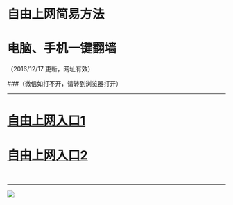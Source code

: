 ﻿# 自由上网简易方法

# 电脑、手机一键翻墙

（2016/12/17 更新，网址有效）


###（微信如打不开，请转到浏览器打开）



***
# <a href="https://dpog3a1x4qgrf.cloudfront.net" target="_blank">自由上网入口1</a>
# <a href="http://vvv3.oex.nu/jw/99" target="_blank">自由上网入口2</a>
﻿
***



<img src="https://camo.githubusercontent.com/81ca426978be68652bc3660ca87554fc756a75ce/68747470733a2f2f646666766d347a64686565652e636c6f756466726f6e742e6e65742f7069632f796a66712d32303136303833316f6b2d622e706e67" /> 